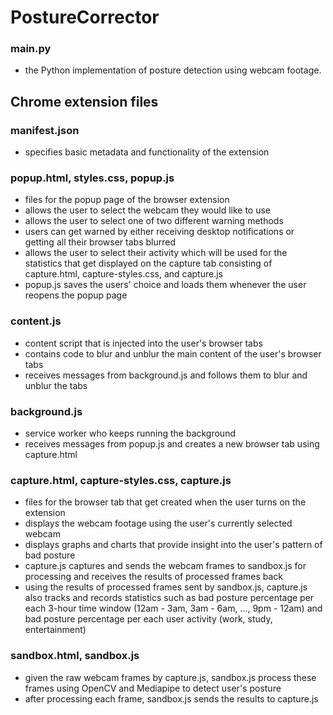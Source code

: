 # PostureCorrector
### main.py
- the Python implementation of posture detection using webcam footage. 

## Chrome extension files
### manifest.json
- specifies basic metadata and functionality of the extension

### popup.html, styles.css, popup.js
- files for the popup page of the browser extension
- allows the user to select the webcam they would like to use
- allows the user to select one of two different warning methods
- users can get warned by either receiving desktop notifications or getting all their browser tabs blurred
- allows the user to select their activity which will be used for the statistics that get displayed on the capture tab consisting of capture.html, capture-styles.css, and capture.js
- popup.js saves the users' choice and loads them whenever the user reopens the popup page

### content.js
- content script that is injected into the user's browser tabs
- contains code to blur and unblur the main content of the user's browser tabs
- receives messages from background.js and follows them to blur and unblur the tabs

### background.js
- service worker who keeps running the background
- receives messages from popup.js and creates a new browser tab using capture.html

### capture.html, capture-styles.css, capture.js
- files for the browser tab that get created when the user turns on the extension
- displays the webcam footage using the user's currently selected webcam
- displays graphs and charts that provide insight into the user's pattern of bad posture
- capture.js captures and sends the webcam frames to sandbox.js for processing and receives the results of processed frames back
- using the results of processed frames sent by sandbox.js, capture.js also tracks and records statistics such as bad posture percentage per each 3-hour time window (12am - 3am, 3am - 6am, ..., 9pm - 12am) and bad posture percentage per each user activity (work, study, entertainment)

### sandbox.html, sandbox.js
- given the raw webcam frames by capture.js, sandbox.js process these frames using OpenCV and Mediapipe to detect user's posture
- after processing each frame, sandbox.js sends the results to capture.js
